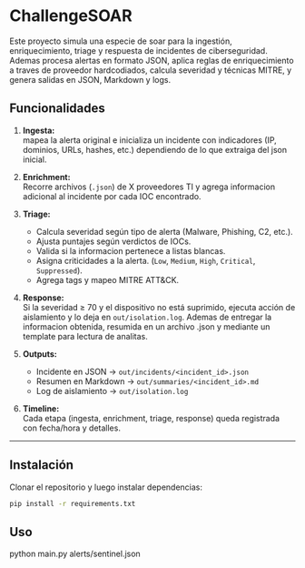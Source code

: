 # ChallengeSOAR
Este proyecto simula una especie de soar para la ingestión, enriquecimiento, triage y respuesta de incidentes de ciberseguridad. Ademas procesa alertas en formato JSON, aplica reglas de enriquecimiento a traves de proveedor hardcodiados, calcula severidad y técnicas MITRE, y genera salidas en JSON, Markdown y logs.


## Funcionalidades

1. **Ingesta:**  
   mapea la alerta original e inicializa un incidente con indicadores (IP, dominios, URLs, hashes, etc.) dependiendo de lo que extraiga del json inicial.

2. **Enrichment:**  
   Recorre archivos (`.json`) de X proveedores TI y agrega informacion adicional al incidente por cada IOC encontrado.

3. **Triage:**  
   - Calcula severidad según tipo de alerta (Malware, Phishing, C2, etc.).  
   - Ajusta puntajes según verdictos de IOCs.  
   - Valida si la informacion pertenece a listas blancas.  
   - Asigna criticidades a la alerta. (`Low`, `Medium`, `High`, `Critical`, `Suppressed`).  
   - Agrega tags y mapeo MITRE ATT&CK.

4. **Response:**  
   Si la severidad ≥ 70 y el dispositivo no está suprimido, ejecuta acción de aislamiento y lo deja en `out/isolation.log`.
   Ademas de entregar la informacion obtenida, resumida en un archivo .json y mediante un template para lectura de analitas.

5. **Outputs:**  
   - Incidente en JSON → `out/incidents/<incident_id>.json`  
   - Resumen en Markdown → `out/summaries/<incident_id>.md`  
   - Log de aislamiento → `out/isolation.log`

6. **Timeline:**  
   Cada etapa (ingesta, enrichment, triage, response) queda registrada con fecha/hora y detalles.

---

##  Instalación

Clonar el repositorio y luego instalar dependencias:

```bash
pip install -r requirements.txt
```

##  Uso

python main.py alerts/sentinel.json

